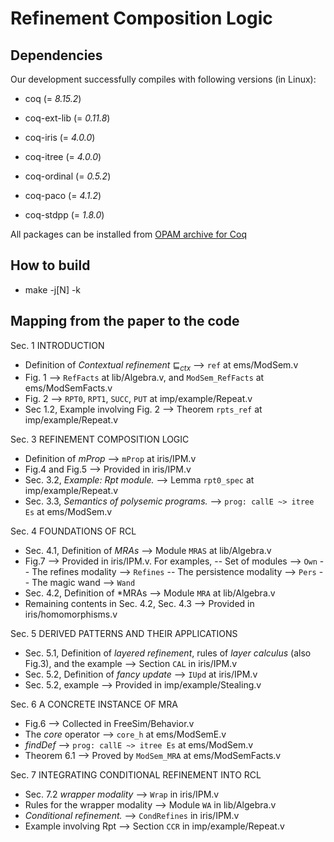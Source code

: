 # Refinement Composition Logic

## Dependencies
Our development successfully compiles with following versions (in Linux):

- coq (= *8.15.2*)

- coq-ext-lib (= *0.11.8*)
- coq-iris (= *4.0.0*)
- coq-itree (= *4.0.0*)
- coq-ordinal (= *0.5.2*)
- coq-paco (= *4.1.2*)
- coq-stdpp (= *1.8.0*)

All packages can be installed from [OPAM archive for Coq](https://github.com/coq/opam-coq-archive)

## How to build
- make -j[N] -k

## Mapping from the paper to the code
Sec. 1 INTRODUCTION
- Definition of *Contextual refinement* $⊑_{ctx}$ --> `ref` at ems/ModSem.v
- Fig. 1 --> `RefFacts` at lib/Algebra.v, and `ModSem_RefFacts` at ems/ModSemFacts.v
- Fig. 2 --> `RPT0`, `RPT1`, `SUCC`, `PUT` at imp/example/Repeat.v
- Sec 1.2, Example involving Fig. 2 --> Theorem `rpts_ref` at imp/example/Repeat.v

Sec. 3 REFINEMENT COMPOSITION LOGIC
- Definition of *mProp* --> `mProp` at iris/IPM.v
- Fig.4 and Fig.5 --> Provided in iris/IPM.v
- Sec. 3.2, *Example: Rpt module.* --> Lemma `rpt0_spec` at imp/example/Repeat.v
- Sec. 3.3, *Semantics of polysemic programs.* --> `prog: callE ~> itree Es` at ems/ModSem.v

Sec. 4 FOUNDATIONS OF RCL
- Sec. 4.1, Definition of *MRAs* --> Module `MRAS` at lib/Algebra.v
- Fig.7 --> Provided in iris/IPM.v. For examples, 
-- Set of modules --> `Own`
-- The refines modality --> `Refines`
-- The persistence modality --> `Pers`
-- The magic wand --> `Wand`
- Sec. 4.2, Definition of *MRAs --> Module `MRA` at lib/Algebra.v
- Remaining contents in Sec. 4.2, Sec. 4.3 --> Provided in iris/homomorphisms.v

Sec. 5 DERIVED PATTERNS AND THEIR APPLICATIONS
- Sec. 5.1, Definition of *layered refinement*, rules of *layer calculus* (also Fig.3), and the example --> Section `CAL` in iris/IPM.v
- Sec. 5.2, Definition of *fancy update* --> `IUpd` at iris/IPM.v
- Sec. 5.2, example --> Provided in imp/example/Stealing.v

Sec. 6 A CONCRETE INSTANCE OF MRA
- Fig.6 --> Collected in FreeSim/Behavior.v
- The *core* operator --> `core_h` at ems/ModSemE.v
- *findDef* --> `prog: callE ~> itree Es` at ems/ModSem.v
- Theorem 6.1 --> Proved by `ModSem_MRA` at ems/ModSemFacts.v

Sec. 7 INTEGRATING CONDITIONAL REFINEMENT INTO RCL
- Sec. 7.2 *wrapper modality* --> `Wrap` in iris/IPM.v
- Rules for the wrapper modality --> Module `WA` in lib/Algebra.v
- *Conditional refinement.* --> `CondRefines` in iris/IPM.v
- Example involving Rpt --> Section `CCR` in imp/example/Repeat.v
